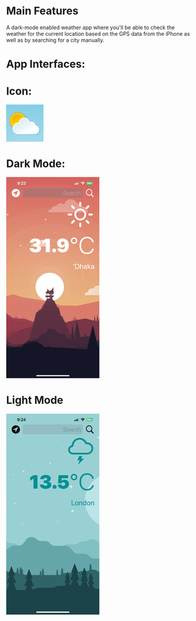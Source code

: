 # Main Features
A dark-mode enabled weather app where you'll be able to check the weather for the current location based on the GPS data from the iPhone as well as by searching for a city manually.

# App Interfaces:
# Icon:
<img src="Documentation/icon.png">

# Dark Mode:
<img src="Documentation/DarkMode.PNG" width="250">
 
# Light Mode
<img src="Documentation/LightMode.PNG" width="250">

